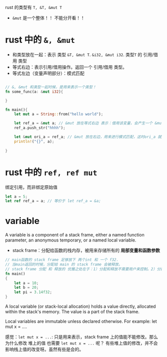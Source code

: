 rust 的类型有 `T, &T, &mut T`

* `&mut` 是一个整体！！ 不能分开看！！

# rust 中的 `&, &mut`

* 和类型放在一起：表示 类型 `&T, &mut T`. `&i32, &mut i32`.  类型`T` 的 引用/借用 类型
* 等式右边：表示引用/借用操作。返回一个 引用/借用 类型。
* 等式左边（变量声明部分）：模式匹配

```rust

// &, &mut 和类型一起时候，是用来表示一个类型！
fn some_func(a: &mut i32){

}

fn main(){
    let mut a = String::from("hello world");

    let ref_a = &mut a; // &mut 放在等式右边 表示：借用该变量，会产生一个 &mut T 类型的变量（ref_a）
    ref_a.push_str("hhhh");

    let &mut ori_a = ref_a; // &mut 放在右边，用来进行模式匹配，这时ori_a 就是一个 String 类型。所以该操作等价于 `let ori_a = *ref_a`。会发生move。所以会报错。
    println!("{}", a);  
  
}
```

# rust 中的 `ref, ref mut`

绑定引用，而非绑定原始值
```rust
let a = 5;
let ref ref_a = a; // 等价于 let ref_a = &a;
```

# variable


A variable is a component of a stack frame, either a named function parameter, an anonymous temporary, or a named local variable.
* stack frame：分配给函数的栈内存，被用来存储所有的 **局部变量和函数参数**

```rust
// main函数的 stack frame 足够放下 两个int 和 一个 f32.
// 当main返回的时候，分配给 main 的 stack frame 会被释放。
// stack frame 分配 和 释放的 优雅之处在于：1）分配和释放不需要用户来控制。2）分配的大小可以由compiler计算出来，因为编译器知道函数里面用了哪些局部变量。
fn main() 
{ 
    let a = 10; 
    let b = 20; 
    let pi = 3.14f32; 
} 
```

A local variable (or stack-local allocation) holds a value directly, allocated within the stack's memory. The value is a part of the stack frame.

Local variables are immutable unless declared otherwise. For example: let mut x = ....

感觉：`let mut x = ...`: 只是用来表示，stack frame 上的值能不能修改。那么为什么修改 堆上的值 也需要 `let mut x = ...` 呢？ 有些堆上值的修改，并不会影响栈上值的改变呀。虽然有些是会的。
